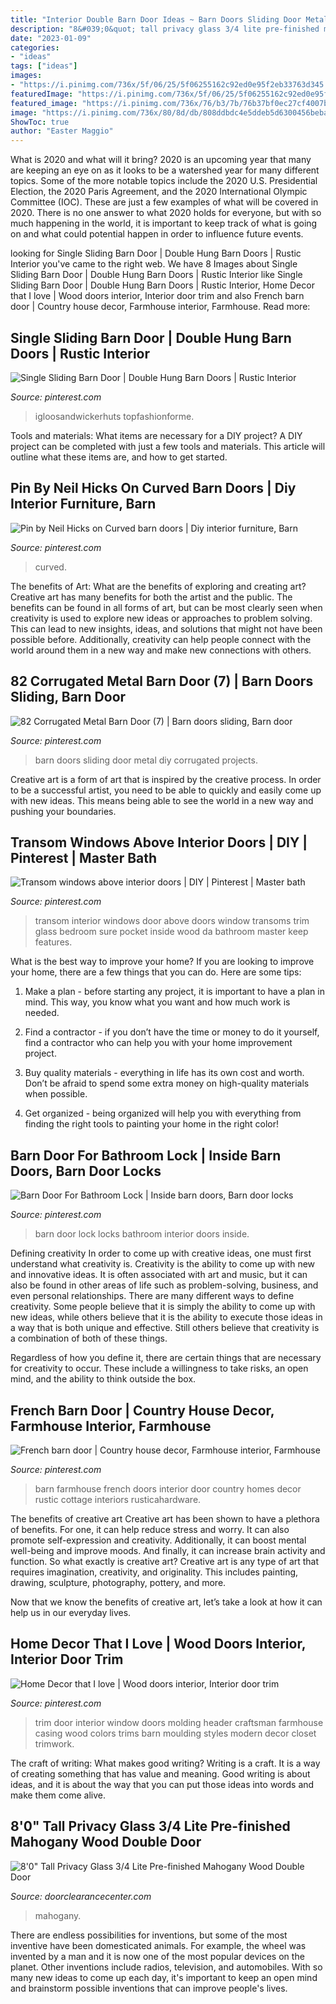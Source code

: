 ```yaml
---
title: "Interior Double Barn Door Ideas ~ Barn Doors Sliding Door Metal Diy Corrugated Projects"
description: "8&#039;0&quot; tall privacy glass 3/4 lite pre-finished mahogany wood double door"
date: "2023-01-09"
categories:
- "ideas"
tags: ["ideas"]
images:
- "https://i.pinimg.com/736x/5f/06/25/5f06255162c92ed0e95f2eb33763d345.jpg"
featuredImage: "https://i.pinimg.com/736x/5f/06/25/5f06255162c92ed0e95f2eb33763d345.jpg"
featured_image: "https://i.pinimg.com/736x/76/b3/7b/76b37bf0ec27cf4007bfde231677efc8--barn-doors.jpg"
image: "https://i.pinimg.com/736x/80/8d/db/808ddbdc4e5ddeb5d6300456bebaccb1--door-trims-window-trims.jpg"
ShowToc: true
author: "Easter Maggio"
---
```



What is 2020 and what will it bring?
2020 is an upcoming year that many are keeping an eye on as it looks to be a watershed year for many different topics. Some of the more notable topics include the 2020 U.S. Presidential Election, the 2020 Paris Agreement, and the 2020 International Olympic Committee (IOC). These are just a few examples of what will be covered in 2020. There is no one answer to what 2020 holds for everyone, but with so much happening in the world, it is important to keep track of what is going on and what could potential happen in order to influence future events.

	

		
looking for Single Sliding Barn Door | Double Hung Barn Doors | Rustic Interior you've came to the right web. We have 8 Images about Single Sliding Barn Door | Double Hung Barn Doors | Rustic Interior like Single Sliding Barn Door | Double Hung Barn Doors | Rustic Interior, Home Decor that I love | Wood doors interior, Interior door trim and also French barn door | Country house decor, Farmhouse interior, Farmhouse. Read more:
		
    
## Single Sliding Barn Door | Double Hung Barn Doors | Rustic Interior

<img loading=lazy src="https://i.pinimg.com/736x/3a/96/36/3a9636a0b31fe57bf47bbbc41edb458a.jpg" onerror="this.onerror=null;this.src='https://tse1.mm.bing.net/th?id=OIP.6Oy4G3OgLZzGnGq-yL7J6QHaJ3&amp;pid=15.1';" alt="Single Sliding Barn Door | Double Hung Barn Doors | Rustic Interior">

_Source: pinterest.com_

>igloosandwickerhuts topfashionforme. 

	

Tools and materials: What items are necessary for a DIY project?
A DIY project can be completed with just a few tools and materials. This article will outline what these items are, and how to get started.

    
## Pin By Neil Hicks On Curved Barn Doors | Diy Interior Furniture, Barn

<img loading=lazy src="https://i.pinimg.com/736x/76/b3/7b/76b37bf0ec27cf4007bfde231677efc8--barn-doors.jpg" onerror="this.onerror=null;this.src='https://tse1.mm.bing.net/th?id=OIP.-1DGPDH_hpPvuQe8pFBE6AHaKN&amp;pid=15.1';" alt="Pin by Neil Hicks on Curved barn doors | Diy interior furniture, Barn">

_Source: pinterest.com_

>curved. 

	

The benefits of Art: What are the benefits of exploring and creating art?
Creative art has many benefits for both the artist and the public. The benefits can be found in all forms of art, but can be most clearly seen when creativity is used to explore new ideas or approaches to problem solving. This can lead to new insights, ideas, and solutions that might not have been possible before. Additionally, creativity can help people connect with the world around them in a new way and make new connections with others.

    
## 82 Corrugated Metal Barn Door (7) | Barn Doors Sliding, Barn Door

<img loading=lazy src="https://i.pinimg.com/736x/c9/e6/24/c9e6247fa97ef195713abe042a0ac098.jpg" onerror="this.onerror=null;this.src='https://tse4.mm.bing.net/th?id=OIP.XXMHnkR8fFBV3Hv_wldmDQHaMo&amp;pid=15.1';" alt="82 Corrugated Metal Barn Door (7) | Barn doors sliding, Barn door">

_Source: pinterest.com_

>barn doors sliding door metal diy corrugated projects. 

	

Creative art is a form of art that is inspired by the creative process. In order to be a successful artist, you need to be able to quickly and easily come up with new ideas. This means being able to see the world in a new way and pushing your boundaries.

    
## Transom Windows Above Interior Doors | DIY | Pinterest | Master Bath

<img loading=lazy src="https://s-media-cache-ak0.pinimg.com/736x/bc/a7/7c/bca77cb37f1e26430946ee6ac9458ff9.jpg" onerror="this.onerror=null;this.src='https://tse3.mm.bing.net/th?id=OIP.m8oZbTCvAK9YOUVrd_usLQHaJ4&amp;pid=15.1';" alt="Transom windows above interior doors | DIY | Pinterest | Master bath">

_Source: pinterest.com_

>transom interior windows door above doors window transoms trim glass bedroom sure pocket inside wood da bathroom master keep features. 

	

What is the best way to improve your home?
If you are looking to improve your home, there are a few things that you can do. Here are some tips:
1. Make a plan - before starting any project, it is important to have a plan in mind. This way, you know what you want and how much work is needed.

2. Find a contractor - if you don’t have the time or money to do it yourself, find a contractor who can help you with your home improvement project.

3. Buy quality materials - everything in life has its own cost and worth. Don’t be afraid to spend some extra money on high-quality materials when possible.

4. Get organized - being organized will help you with everything from finding the right tools to painting your home in the right color!

    
## Barn Door For Bathroom Lock | Inside Barn Doors, Barn Door Locks

<img loading=lazy src="https://i.pinimg.com/736x/dc/32/ba/dc32bac500ead5c1474f332149063f48.jpg" onerror="this.onerror=null;this.src='https://tse2.mm.bing.net/th?id=OIP.h4PXoNRNPnFLpkJB0-qkcgHaJ3&amp;pid=15.1';" alt="Barn Door For Bathroom Lock | Inside barn doors, Barn door locks">

_Source: pinterest.com_

>barn door lock locks bathroom interior doors inside. 

	

Defining creativity
In order to come up with creative ideas, one must first understand what creativity is. Creativity is the ability to come up with new and innovative ideas. It is often associated with art and music, but it can also be found in other areas of life such as problem-solving, business, and even personal relationships.
There are many different ways to define creativity. Some people believe that it is simply the ability to come up with new ideas, while others believe that it is the ability to execute those ideas in a way that is both unique and effective. Still others believe that creativity is a combination of both of these things.

Regardless of how you define it, there are certain things that are necessary for creativity to occur. These include a willingness to take risks, an open mind, and the ability to think outside the box.

    
## French Barn Door | Country House Decor, Farmhouse Interior, Farmhouse

<img loading=lazy src="https://i.pinimg.com/736x/5f/06/25/5f06255162c92ed0e95f2eb33763d345.jpg" onerror="this.onerror=null;this.src='https://tse1.mm.bing.net/th?id=OIP.Jad7djFy2G6W5F6JRH1xxAHaJ3&amp;pid=15.1';" alt="French barn door | Country house decor, Farmhouse interior, Farmhouse">

_Source: pinterest.com_

>barn farmhouse french doors interior door country homes decor rustic cottage interiors rusticahardware. 

	

The benefits of creative art
Creative art has been shown to have a plethora of benefits. For one, it can help reduce stress and worry. It can also promote self-expression and creativity. Additionally, it can boost mental well-being and improve moods. And finally, it can increase brain activity and function.
So what exactly is creative art? Creative art is any type of art that requires imagination, creativity, and originality. This includes painting, drawing, sculpture, photography, pottery, and more.

Now that we know the benefits of creative art, let’s take a look at how it can help us in our everyday lives.

    
## Home Decor That I Love | Wood Doors Interior, Interior Door Trim

<img loading=lazy src="https://i.pinimg.com/736x/80/8d/db/808ddbdc4e5ddeb5d6300456bebaccb1--door-trims-window-trims.jpg" onerror="this.onerror=null;this.src='https://tse3.mm.bing.net/th?id=OIP.1DI5IqpoTwDA80yxOJimyQHaJ3&amp;pid=15.1';" alt="Home Decor that I love | Wood doors interior, Interior door trim">

_Source: pinterest.com_

>trim door interior window doors molding header craftsman farmhouse casing wood colors trims barn moulding styles modern decor closet trimwork. 

	

The craft of writing: What makes good writing?
Writing is a craft. It is a way of creating something that has value and meaning. Good writing is about ideas, and it is about the way that you can put those ideas into words and make them come alive.

    
## 8&#039;0&quot; Tall Privacy Glass 3/4 Lite Pre-finished Mahogany Wood Double Door

<img loading=lazy src="https://www.doorclearancecenter.com/wp-content/uploads/2018/09/door-pf-mahogany-8-privacy-glass-double.jpg" onerror="this.onerror=null;this.src='https://tse1.mm.bing.net/th?id=OIP.Y9KQThwWwb6Py2NO_YxojwAAAA&amp;pid=15.1';" alt="8&#039;0&quot; Tall Privacy Glass 3/4 Lite Pre-finished Mahogany Wood Double Door">

_Source: doorclearancecenter.com_

>mahogany. 

	

There are endless possibilities for inventions, but some of the most inventive have been domesticated animals. For example, the wheel was invented by a man and it is now one of the most popular devices on the planet. Other inventions include radios, television, and automobiles. With so many new ideas to come up each day, it's important to keep an open mind and brainstorm possible inventions that can improve people's lives.

